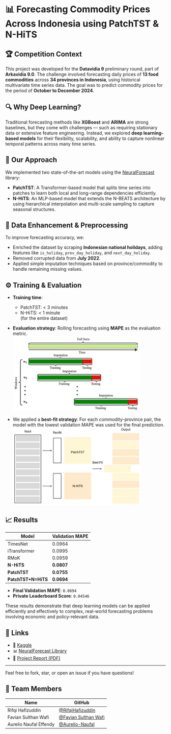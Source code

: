 # 📊 Forecasting Commodity Prices Across Indonesia using PatchTST & N-HiTS

## 🏆 Competition Context
This project was developed for the **Datavidia 9** preliminary round, part of **Arkavidia 9.0**. The challenge involved forecasting daily prices of **13 food commodities** across **34 provinces in Indonesia**, using historical multivariate time series data. The goal was to predict commodity prices for the period of **October to December 2024**.

## 🔍 Why Deep Learning?
Traditional forecasting methods like **XGBoost** and **ARIMA** are strong baselines, but they come with challenges — such as requiring stationary data or extensive feature engineering. Instead, we explored **deep learning-based models** for their flexibility, scalability, and ability to capture nonlinear temporal patterns across many time series.

## 🧠 Our Approach
We implemented two state-of-the-art models using the [NeuralForecast](https://github.com/Nixtla/neuralforecast) library:

- **PatchTST**: A Transformer-based model that splits time series into patches to learn both local and long-range dependencies efficiently.
- **N-HiTS**: An MLP-based model that extends the N-BEATS architecture by using hierarchical interpolation and multi-scale sampling to capture seasonal structures.

## 🧹 Data Enhancement & Preprocessing
To improve forecasting accuracy, we:
- Enriched the dataset by scraping **Indonesian national holidays**, adding features like `is_holiday`, `prev_day_holiday`, and `next_day_holiday`.
- Removed corrupted data from **July 2022**.
- Applied simple imputation techniques based on province/commodity to handle remaining missing values.

## ⚙️ Training & Evaluation
- **Training time**:  
  - PatchTST: < 3 minutes  
  - N-HiTS: < 1 minute  
  (for the entire dataset)

- **Evaluation strategy**: Rolling forecasting using **MAPE** as the evaluation metric.  
  <img src="img/rolling.jpg" alt="Rolling Forecasting" width="400"/>

- We applied a **best-fit strategy**: For each commodity-province pair, the model with the lowest validation MAPE was used for the final prediction.  
  <img src="img/bestfit.jpg" alt="Best Fit" width="400"/>



## 📈 Results
| Model        | Validation MAPE |
| ------------ | --------------- |
| TimesNet     | 0.0964          |
| iTransformer | 0.0995          |
| RMoK         | 0.0959          |
| **N-HiTS**   | **0.0807**      |
| **PatchTST** | **0.0755**      |
| **PatchTST+N=HiTS** | **0.0694**      |
- **Final Validation MAPE**: `0.0694`
- **Private Leaderboard Score**: `0.04546`

These results demonstrate that deep learning models can be applied efficiently and effectively to complex, real-world forecasting problems involving economic and policy-relevant data.


## 📎 Links
- 📄 [Kaggle](https://www.kaggle.com/competitions/comodity-price-prediction-penyisihan-arkavidia-9)
- 📊 [NeuralForecast Library](https://github.com/Nixtla/neuralforecast)
- 📑 [Project Report (PDF)](./Arkavidia9_Datavidia_bukan%20amigos.pdf)

---

Feel free to fork, star, or open an issue if you have questions!

## 👥 Team Members
| Name                   | GitHub                                                         |
| ---------------------- | -------------------------------------------------------------- |
| Rifqi Hafizuddin       | [@RifqiHafizuddin](https://github.com/RifqiHafizuddin)         | 
| Favian Sulthan Wafi    | [@Favian Sulthan Wafi](https://github.com/FavianSulthanW)          | 
| Aurelio Naufal Effendy | [@Aurelio-Naufal](https://github.com/Aurelio-Naufal)     |


